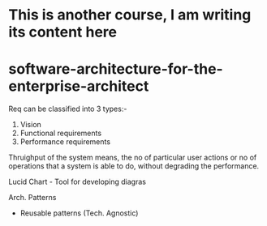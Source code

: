 # This is another course, I am writing its content here
# software-architecture-for-the-enterprise-architect

Req can be classified into 3 types:-

1. Vision
2. Functional requirements
3. Performance requirements


Thruighput of the system means, the no of particular user actions or no of operations that
a system is able to do, without degrading the performance.


Lucid Chart - Tool for developing diagras

Arch. Patterns
  - Reusable patterns (Tech. Agnostic)

